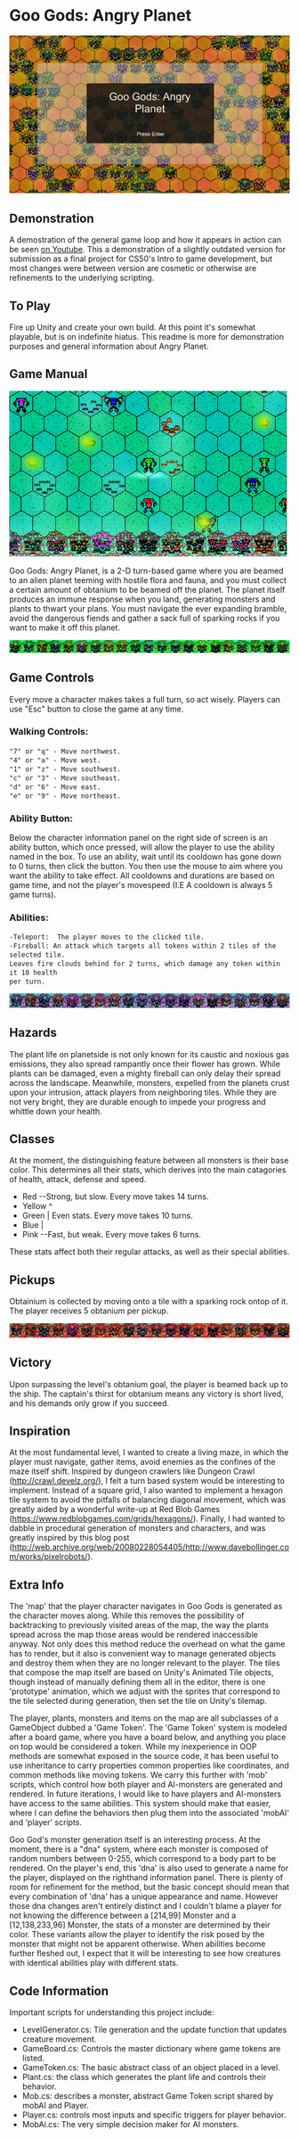 # Goo Gods: Angry Planet

![Start Screen](AngryPlanet.png)

## Demonstration
A demostration of the general game loop and how it appears in action can be seen [on Youtube](https://youtu.be/63PGYSQRtuU).  This a demonstration of a slightly outdated version for submission as a final project for CS50's Intro to game development, but most changes were between version are cosmetic or otherwise are refinements to the underlying scripting.

## To Play
Fire up Unity and create your own build.  At this point it's somewhat playable, but is on indefinite hiatus.  This readme is more for demonstration purposes and
general information about Angry Planet.

## Game Manual

![Start](Start.png)

Goo Gods: Angry Planet, is a 2-D turn-based game where you are beamed to an alien planet teeming with hostile flora and fauna, and you must collect a certain amount of obtanium to be beamed off the planet. The planet itself produces an immune response when you land, generating monsters and plants to thwart your plans. You must navigate the ever expanding bramble, avoid the dangerous fiends and gather a sack full of sparking rocks if you want to make it off this planet.

![Flowers](FlowerStrip.png)

## Game Controls

Every move a character makes takes a full turn, so act wisely. Players can use "Esc" button to close the game at any time.

### Walking Controls:
    "7" or "q" - Move northwest.
    "4" or "a" - Move west.
    "1" or "z" - Move southwest.
    "c" or "3" - Move southeast.
    "d" or "6" - Move east.
    "e" or "9" - Move northeast.

### Ability Button:

Below the character information panel on the right side of screen is an ability button, which once pressed, will allow the player to use the ability named in the box. To use an ability, wait until its cooldown has gone down to 0 turns, then click the button. You then use the mouse to aim where you want the ability to take effect. All cooldowns and durations are based on game time, and not the player's movespeed (I.E A cooldown is always 5 game turns).

### Abilities:
    -Teleport:  The player moves to the clicked tile.
    -Fireball: An attack which targets all tokens within 2 tiles of the selected tile.
    Leaves fire clouds behind for 2 turns, which damage any token within it 10 health
    per turn.

![Flowers](FlowerStrip2.png)

## Hazards

The plant life on planetside is not only known for its caustic and noxious gas emissions, they also spread rampantly once their flower has grown. While plants can be damaged, even a mighty fireball can only delay their spread across the landscape. Meanwhile, monsters, expelled from the planets crust upon your intrusion, attack players from neighboring tiles. While they are not very bright, they are durable enough to impede your progress and whittle down your health.

## Classes

At the moment, the distinguishing feature between all monsters is their base color. This determines all their stats, which derives into the main catagories of health, attack, defense and speed.

* Red --Strong, but slow. Every move takes 14 turns.
* Yellow ^
* Green | Even stats. Every move takes 10 turns.
* Blue |
* Pink --Fast, but weak. Every move takes 6 turns.

These stats affect both their regular attacks, as well as their special abilities.

## Pickups

Obtainium is collected by moving onto a tile with a sparking rock ontop of it. The player receives 5 obtanium per pickup.

![Flowers](FlowerStrip3.png)

## Victory

Upon surpassing the level's obtanium goal, the player is beamed back up to the ship. The captain's thirst for obtanium means any victory is short lived, and his demands only grow if you succeed.

## Inspiration

At the most fundamental level, I wanted to create a living maze, in which the player must navigate, gather items, avoid enemies as the confines of the maze itself shift. Inspired by dungeon crawlers like Dungeon Crawl (http://crawl.develz.org/), I felt a turn based system would be interesting to implement. Instead of a square grid, I also wanted to implement a hexagon tile system to avoid the pitfalls of balancing diagonal movement, which was greatly aided by a wonderful write-up at Red Blob Games (https://www.redblobgames.com/grids/hexagons/). Finally, I had wanted to dabble in procedural generation of monsters and characters, and was greatly inspired by this blog post (http://web.archive.org/web/20080228054405/http://www.davebollinger.com/works/pixelrobots/).

## Extra Info
The 'map' that the player character navigates in Goo Gods is generated as the character moves along.
While this removes the possibility of backtracking to previously visited areas of the map, the way the plants spread across the map those areas would be rendered inaccessible anyway. Not only does this method reduce the overhead on what the game has to render, but it also is convenient way to manage generated objects and destroy them when they are no longer relevant to the player. The tiles that compose the map itself are based on Unity's Animated Tile objects, though instead of manually defining them all in the editor, there is one 'prototype' animation, which we adjust with the sprites that correspond to the tile selected during generation, then set the tile on Unity's tilemap.

The player, plants, monsters and items on the map are all subclasses of a GameObject dubbed a 'Game Token'. The 'Game Token' system is modeled after a board game, where you have a board below, and anything you place on top would be considered a token. While my inexperience in OOP methods are somewhat exposed in the source code, it has been useful to use inheritance to carry properties common properties like coordinates, and common methods like moving tokens. We carry this further with 'mob' scripts, which control how both player and AI-monsters are generated and rendered. In future iterations, I would like to have players and AI-monsters have access to the same abilities. This system should make that easier, where I can define the behaviors then plug them into the associated 'mobAI' and 'player' scripts.

Goo God's monster generation itself is an interesting process. At the moment, there is a "dna" system, where each monster is composed of random numbers between 0-255, which correspond to a body part to be rendered. On the player's end, this 'dna' is also used to generate a name for the player, displayed on the righthand information panel. There is plenty of room for refinement for the method, but the basic concept should mean that every combination of 'dna' has a unique appearance and name. However those dna changes aren't entirely distinct and I couldn't blame a player for not knowing the difference between a [214,99] Monster and a [12,138,233,96] Monster, the stats of a monster are determined by their color. These variants allow the player to identify the risk posed by the monster that might not be apparent otherwise. When abilities become further fleshed out, I expect that it will be interesting to see how creatures with identical abilities play with different stats.

## Code Information

Important scripts for understanding this project include:

* LevelGenerator.cs: Tile generation and the update function that updates creature movement.
* GameBoard.cs: Controls the master dictionary where game tokens are listed.
* GameToken.cs: The basic abstract class of an object placed in a level.
* Plant.cs: the class which generates the plant life and controls their behavior.
* Mob.cs: describes a monster, abstract Game Token script shared by mobAI and Player.
* Player.cs: controls most inputs and specific triggers for player behavior.
* MobAi.cs: The very simple decision maker for AI monsters.
